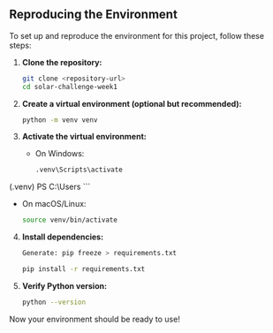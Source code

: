 ## Reproducing the Environment

To set up and reproduce the environment for this project, follow these steps:

1. **Clone the repository:**
   ```sh
   git clone <repository-url>
   cd solar-challenge-week1
   ```

2. **Create a virtual environment (optional but recommended):**
   ```sh
   python -m venv venv
   ```

3. **Activate the virtual environment:**
   - On Windows:
     ```sh
     .venv\Scripts\activate                                                                            
(.venv) PS C:\Users
     ```
   - On macOS/Linux:
     ```sh
     source venv/bin/activate
     ```

4. **Install dependencies:**
   ```sh
   Generate: pip freeze > requirements.txt

   pip install -r requirements.txt
   ```

5. **Verify Python version:**
   ```sh
   python --version
   ```

Now your environment should be ready to use!